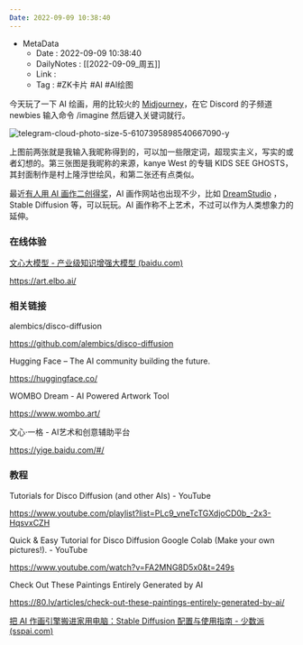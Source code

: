```yaml
---
Date: 2022-09-09 10:38:40
---
```

- MetaData
	- Date : 2022-09-09 10:38:40
	- DailyNotes : [[2022-09-09_周五]]
	- Link : 
	- Tag : #ZK卡片 #AI #AI绘图 

今天玩了一下 AI 绘画，用的比较火的 [Midjourney](https://discord.com/invite/midjourney)，在它 Discord 的子频道 newbies 输入命令 /imagine 然后键入关键词就行。



![telegram-cloud-photo-size-5-6107395898540667090-y](https://kiwi4814-1256211473.cos.ap-nanjing.myqcloud.com//img202209091039706.jpg)

  

上图前两张就是我输入我昵称得到的，可以加一些限定词，超现实主义，写实的或者幻想的。第三张图是我昵称的来源，kanye West 的专辑 KIDS SEE GHOSTS，其封面制作是村上隆浮世绘风，和第二张还有点类似。

  

最近[有人用 AI 画作二创得奖](https://www.163.com/dy/article/HGJAFGIF051492T3.html)，AI 画作网站也出现不少，比如 [DreamStudio](https://beta.dreamstudio.ai/) ，Stable Diffusion 等，可以玩玩。AI 画作称不上艺术，不过可以作为人类想象力的延伸。


### 在线体验
[文心大模型 - 产业级知识增强大模型 (baidu.com)](https://wenxin.baidu.com/moduleApi/ernieVilg)

https://art.elbo.ai/


### 相关链接



alembics/disco-diffusion

https://github.com/alembics/disco-diffusion

Hugging Face – The AI community building the future.

https://huggingface.co/

WOMBO Dream - AI Powered Artwork Tool

https://www.wombo.art/



文心·一格 - AI艺术和创意辅助平台

https://yige.baidu.com/#/



### 教程

Tutorials for Disco Diffusion (and other AIs) - YouTube

https://www.youtube.com/playlist?list=PLc9_vneTcTGXdjoCD0b_-2x3-HqsvxCZH

Quick & Easy Tutorial for Disco Diffusion Google Colab (Make your own pictures!). - YouTube

https://www.youtube.com/watch?v=FA2MNG8D5x0&t=249s

Check Out These Paintings Entirely Generated by AI

https://80.lv/articles/check-out-these-paintings-entirely-generated-by-ai/

[把 AI 作画引擎搬进家用电脑：Stable Diffusion 配置与使用指南 - 少数派 (sspai.com)](https://sspai.com/post/75544)
